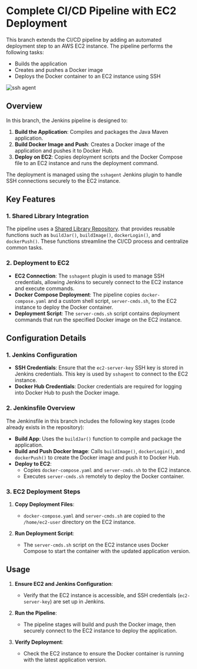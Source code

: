 # Complete CI/CD Pipeline with EC2 Deployment

This branch extends the CI/CD pipeline by adding an automated deployment step to an AWS EC2 instance. The pipeline performs the following tasks:
- Builds the application
- Creates and pushes a Docker image
- Deploys the Docker container to an EC2 instance using SSH

![ssh agent](https://github.com/user-attachments/assets/066ccdac-af0e-4368-94cc-cd383e854b25)

## Overview

In this branch, the Jenkins pipeline is designed to:
1. **Build the Application**: Compiles and packages the Java Maven application.
2. **Build Docker Image and Push**: Creates a Docker image of the application and pushes it to Docker Hub.
3. **Deploy on EC2**: Copies deployment scripts and the Docker Compose file to an EC2 instance and runs the deployment command.

The deployment is managed using the `sshagent` Jenkins plugin to handle SSH connections securely to the EC2 instance.

## Key Features

### 1. Shared Library Integration
The pipeline uses a [Shared Library Repository](https://github.com/Dakuchi/jenkins-shared-library). that provides reusable functions such as `buildJar()`, `buildImage()`, `dockerLogin()`, and `dockerPush()`. These functions streamline the CI/CD process and centralize common tasks.

### 2. Deployment to EC2
- **EC2 Connection**: The `sshagent` plugin is used to manage SSH credentials, allowing Jenkins to securely connect to the EC2 instance and execute commands.
- **Docker Compose Deployment**: The pipeline copies `docker-compose.yaml` and a custom shell script, `server-cmds.sh`, to the EC2 instance to deploy the Docker container.
- **Deployment Script**: The `server-cmds.sh` script contains deployment commands that run the specified Docker image on the EC2 instance.

## Configuration Details

### 1. Jenkins Configuration

- **SSH Credentials**: Ensure that the `ec2-server-key` SSH key is stored in Jenkins credentials. This key is used by `sshagent` to connect to the EC2 instance.
- **Docker Hub Credentials**: Docker credentials are required for logging into Docker Hub to push the Docker image.

### 2. Jenkinsfile Overview

The Jenkinsfile in this branch includes the following key stages (code already exists in the repository):
- **Build App**: Uses the `buildJar()` function to compile and package the application.
- **Build and Push Docker Image**: Calls `buildImage()`, `dockerLogin()`, and `dockerPush()` to create the Docker image and push it to Docker Hub.
- **Deploy to EC2**:
   - Copies `docker-compose.yaml` and `server-cmds.sh` to the EC2 instance.
   - Executes `server-cmds.sh` remotely to deploy the Docker container.

### 3. EC2 Deployment Steps

1. **Copy Deployment Files**:
   - `docker-compose.yaml` and `server-cmds.sh` are copied to the `/home/ec2-user` directory on the EC2 instance.
   
2. **Run Deployment Script**:
   - The `server-cmds.sh` script on the EC2 instance uses Docker Compose to start the container with the updated application version.

## Usage

1. **Ensure EC2 and Jenkins Configuration**:
   - Verify that the EC2 instance is accessible, and SSH credentials (`ec2-server-key`) are set up in Jenkins.

2. **Run the Pipeline**:
   - The pipeline stages will build and push the Docker image, then securely connect to the EC2 instance to deploy the application.

3. **Verify Deployment**:
   - Check the EC2 instance to ensure the Docker container is running with the latest application version.
